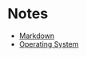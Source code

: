 # Notes

- [Markdown](https://github.com/nishant05gaurav/Notes/blob/main/MarkdownNotes.md)
- [Operating System](https://github.com/nishant05gaurav/Notes/blob/main/OS.md)
